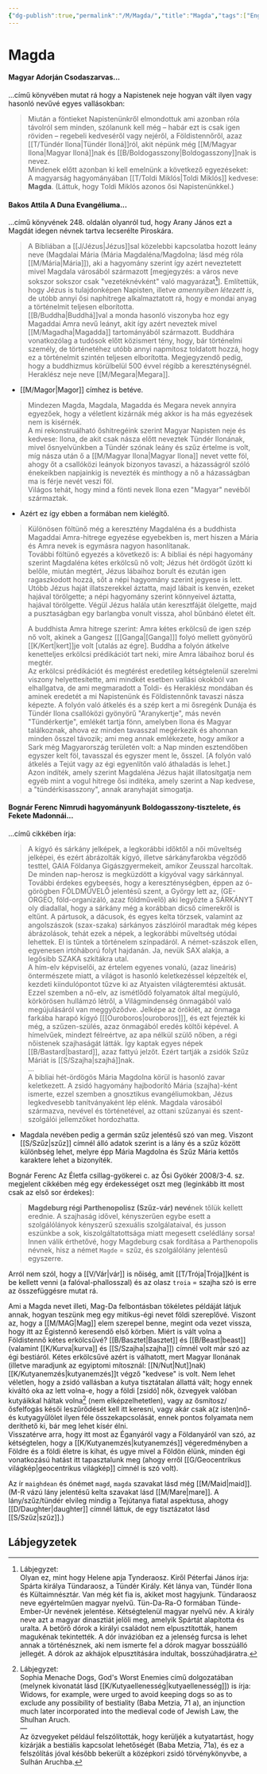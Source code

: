 ```yaml
---
{"dg-publish":true,"permalink":"/M/Magda/","title":"Magda","tags":["Englishtexttranslated"],"created":"2023-10-21T03:58","updated":"2024-10-25T22:39"}
---
```



# Magda

#### Magyar Adorján Csodaszarvas...  

...című könyvében mutat rá hogy a Napistenek neje hogyan vált ilyen vagy hasonló nevűvé egyes vallásokban:  
> Miután a föntieket Napistenünkről elmondottuk ami azonban róla távolról sem minden, szólanunk kell még – habár ezt is csak igen röviden – regebeli kedveséről vagy nejéről, a Földistennőről, azaz [[T/Tündér Ilona\|Tündér Iloná]]ról, akit népünk még [[M/Magyar Ilona\|Magyar Iloná]]nak és [[B/Boldogasszony\|Boldogasszony]]nak is nevez.  
> Mindenek előtt azonban ki kell emelnünk a következő egyezéseket:  
> A magyarság hagyományában [[T/Toldi Miklós\|Toldi Miklós]] kedvese: **Magda**. (Láttuk, hogy Toldi Miklós azonos ősi Napistenünkkel.)  

#### Bakos Attila A Duna Evangéliuma...

...című könyvének 248. oldalán olyanról tud, hogy Arany János ezt a Magdát idegen névnek tartva lecserélte Piroskára.  
> A Bibliában a [[J/Jézus\|Jézus]]sal közelebbi kapcsolatba hozott leány neve (Magdalai Mária (Mária Magdaléna/Magdolna; lásd még róla [[M/Mária\|Mária]]), aki a hagyomány szerint így azért neveztetett mivel Magdala városából származott \[megjegyzés: a város neve sokszor sokszor csak "vezetéknévként" való magyarázat[^1]\]. Említettük, hogy Jézus is tulajdonképen Napisten, illetve *amennyiben létezett is*, de utóbb annyi ősi naphitrege alkalmaztatott rá, hogy e mondai anyag a történelmit teljesen elborította.  
> [[B/Buddha\|Buddhá]]val a monda hasonló viszonyba hoz egy Magaddai Amra nevű leányt, akit így azért neveztek mivel [[M/Magadha\|Magadda]] tartományából származott. Buddhára vonatkozólag a tudósok előtt közismert tény, hogy, bár történelmi személy, de történetéhez utóbb annyi napmítosz toldatott hozzá, hogy ez a történelmit szintén teljesen elborította. Megjegyzendő pedig, hogy a buddhizmus körülbelül 500 évvel régibb a kereszténységnél.  
> Heraklész neje neve [[M/Megara\|Megara]].  
- [[M/Magor\|Magor]] címhez is betéve.

> Mindezen Magda, Magdala, Magadda és Megara nevek annyira egyezőek, hogy a véletlent kizárnák még akkor is ha más egyezések nem is kisérnék.  
> A mi rekonstruálható őshitregéink szerint Magyar Napisten neje és kedvese: Ilona, de akit csak násza előtt neveztek Tündér Ilonának, mivel ősnyelvünkben a Tündér szónak leány és szűz értelme is volt, míg násza után ő a [[M/Magyar Ilona\|Magyar Ilona]] nevet vette föl, ahogy őt a csallóközi leányok bizonyos tavaszi, a házasságról szóló énekeikben napjainkig is nevezték és minthogy a nő a házasságban ma is férje nevét veszi föl.  
> Világos tehát, hogy mind a fönti nevek Ilona ezen "Magyar" nevéből származtak.  
- Azért ez így ebben a formában nem kielégítő.

> Különösen föltünő még a keresztény Magdaléna és a buddhista Magaddai Amra-hitrege egyezése egyebekben is, mert hiszen a Mária és Amra nevek is egymásra nagyon hasonlítanak.  
> További föltünő egyezés a következő is: A bibliai és népi hagyomány szerint Magdaléna kétes erkölcsű nő volt; Jézus hét ördögöt űzött ki belőle, miután megtért, Jézus lábaihoz borult és ezután igen ragaszkodott hozzá, sőt a népi hagyomány szerint jegyese is lett. Utóbb Jézus haját illatszerekkel áztatta, majd lábait is kenvén, ezeket hajával törölgette; a népi hagyomány szerint könnyeivel áztatta, hajával törölgette. Végül Jézus halála után keresztfáját ölelgette, majd a pusztaságban egy barlangba vonult vissza, ahol bűnbánó életet élt.  
>
> A buddhista Amra hitrege szerint: Amra kétes erkölcsű de igen szép nő volt, akinek a Gangesz \[[[Ganga\|[Ganga]]\] folyó mellett gyönyörű [[K/Kert\|kert]]je volt \[utalás az égre\]. Buddha a folyón átkelve kenetteljes erkölcsi prédikációt tart neki, mire Amra lábaihoz borul és megtér.  
> Az erkölcsi prédikációt és megtérést eredetileg kétségtelenül szerelmi viszony helyettesítette, ami mindkét esetben vallási okokból van elhallgatva, de ami megmaradott a Toldi- és Heraklész mondában és aminek eredetét a mi Napistenünk és Földistennőnk tavaszi násza képezte. A folyón való átkelés és a szép kert a mi ősregénk Dunája és Tündér Ilona csallóközi gyönyörű "Aranykertje", más nevén "Tündérkertje", emlékét tartja fönn, amelyben Ilona és Magyar találkoznak, ahova ez minden tavasszal megérkezik és ahonnan minden ősszel távozik; ami meg annak emlékezete, hogy amikor a Sark még Magyarország területén volt: a Nap minden esztendőben egyszer kelt föl, tavasszal és egyszer ment le, ősszel. \[A folyón való átkelés a Tejút vagy az égi egyenlítőn való áthaladás is lehet.\]  
> Azon indíték, amely szerint Magdaléna Jézus haját illatosítgatja nem egyéb mint a vogul hitrege ősi indítéka, amely szerint a Nap kedvese, a "tündérkisasszony", annak aranyhaját simogatja.  

#### Bognár Ferenc Nimrudi hagyományunk Boldogasszony-tisztelete, és Fekete Madonnái...

...című cikkében írja:  
> A kígyó és sárkány jelképek, a legkorábbi időktől a női műveltség jelképei, és ezért ábrázolták kígyó, illetve sárkányfarokba végződő testtel, GAIA Földanya Gigászgyermekeit, amikor Zeusszal harcoltak. De minden nap-herosz is megküzdött a kígyóval vagy sárkánnyal. További érdekes egybeesés, hogy a kereszténységben, éppen az ó-görögben FÖLDMŰVELŐ jelentésű szent, a György lett az, (GE-ORGEO, föld-organizáló, azaz földművelő) aki legyőzte a SÁRKÁNYT oly diadallal, hogy a sárkány még a korábban dicső címerekről is eltűnt. A pártusok, a dácusok, és egyes kelta törzsek, valamint az angolszászok (szax-szaka) sárkányos zászlóiról maradtak még képes ábrázolások, tehát ezek a népek, a legkorábbi műveltség utódai lehettek. El is tűntek a történelem színpadáról. A német-szászok ellen, egyenesen irtóháború folyt hajdanán. Ja, nevük SAX alakja, a legősibb SZAKA szkítákra utal.  
> A hím-elv képviselői, az értelem egyenes vonalú, (azaz lineáris) öntermészete miatt, a világot is hasonló keletkezéssel képzelték el, kezdeti kiindulópontot tűzve ki az Atyaisten világteremtési aktusát. Ezzel szemben a nő-elv, az ismétlődő folyamatok által megújuló, körkörösen hullámzó létről, a Világmindenség önmagából való megújulásáról van meggyőződve. Jelképe az öröklét, az önmaga farkába harapó kígyó \[[[Ouroboros\|ouroboros]]\], és ezt fejezték ki még, a szűzen-szülés, azaz önmagából eredés költői képével. A hímelvűek, mindezt félreértve, az apa nélkül szülő nőben, a régi nőistenek szajhaságát látták. Így kaptak egyes népek [[B/Bastard\|bastard]], azaz fattyú jelzőt. Ezért tartják a zsidók Szűz Máriát is [[S/Szajha\|szajhá]]nak.  
> ...  
> A bibliai hét-ördögös Mária Magdolna körül is hasonló zavar keletkezett. A zsidó hagyomány hajbodorító Mária (szajha)-ként ismerte, ezzel szemben a gnosztikus evangéliumokban, Jézus legkedvesebb tanítványaként lép elénk. Magdala városából származva, nevével és történetével, az ottani szűzanyai és szent-szolgálói jellemzőket hordozhatta.  
- Magdala nevében pedig a germán szűz jelentésű szó van meg. Viszont [[S/Szűz\|szűz]] címnél álló adatok szerint is a lány és a szűz között különbség lehet, melyre épp Mária Magdolna és Szűz Mária kettős karaktere lehet a bizonyíték.

Bognár Ferenc Az Életfa csillag-gyökerei c. az Ősi Gyökér 2008/3-4. sz. megjelent cikkében még egy érdekességet oszt meg (leginkább itt most csak az első sor érdekes):  
> **Magdeburg régi Parthenopolisz (Szűz-vár) nevé**nek tőlük kellett erednie. A szajhaság idővel, kényszerűen egybe esett a szolgálólányok kényszerű szexuális szolgálataival, és jusson eszünkbe a sok, kiszolgáltatottsága miatt megesett cselédlány sorsa! Innen válik érthetővé, hogy Magdeburg csak fordítása a Parthenopolis névnek, hisz a német `Magde` = szűz, és szolgálólány jelentésű egyszerre.  

Arról nem szól, hogy a [[V/Vár\|vár]] is nőiség, amit [[T/Trója\|Trója]]ként is be kellett venni (a falóval-phallosszal) és az olasz `troia` = szajha szó is erre az összefüggésre mutat rá.  

Ami a Magda nevet illeti, Mag-Da felbontásban tökéletes példáját látjuk annak, hogyan teszünk meg egy mitikus-égi nevet földi szereplővé. Viszont az, hogy a [[M/MAG\|Mag]] elem szerepel benne, megint oda vezet vissza, hogy itt az Égistennő keresendő első körben. Miért is vált volna a Földistennő kétes erkölcsűvé? [[B/Basztet\|Basztet]] és [[B/Beast\|beast]] (valamint [[K/Kurva\|kurva]] és [[S/Szajha\|szajha]]) címnél volt már szó az égi bestiáról. Kétes erkölcsűvé azért is válhatott, mert Magyar Ilonának (illetve maradjunk az egyiptomi mítosznál: [[N/Nut\|Nut]]nak) [[K/Kutyanemzés\|kutyanemzés]]t végző "kedvese" is volt. Nem lehet véletlen, hogy a zsidó vallásban a kutya tisztátalan állattá vált; hogy ennek kiváltó oka az lett volna-e, hogy a földi \[zsidó\] nők, özvegyek valóban kutyáikkal háltak volna[^2] (nem elképzelhetetlen), vagy az ősmítosz/ősfelfogás késői leszűrődését kell itt keresni, vagy akár csak a(z isten)nő- és kutyagyűlölet ilyen féle összekapcsolását, ennek pontos folyamata nem deríthető ki, bár meg lehet kísér élni.  
Visszatérve arra, hogy itt most az Éganyáról vagy a Földanyáról van szó, az kétségtelen, hogy a [[K/Kutyanemzés\|kutyanemzés]] végeredményben a Földre és a földi életre is kihat, és ugye mivel a Földön élünk, minden égi vonatkozású hatást itt tapasztalunk meg (ahogy erről [[G/Geocentrikus világkép\|geocentrikus világkép]] címnél is szó volt).  

Az ír `maighdean` és ónémet `magd`, `magda` szavakat lásd még [[M/Maid\|maid]].  
(M-R vázú lány jelentésű kelta szavakat lásd [[M/Mare\|mare]]. A lány/szűz/tündér elvileg mindig a Tejútanya fiatal aspektusa, ahogy [[D/Daughter\|daughter]] címnél láttuk, de egy tisztázatot lásd [[S/Szűz\|szűz]].)  

## Lábjegyzetek

[^1]: Lábjegyzet:  
Olyan ez, mint hogy Helene apja Tynderaosz. Kiről Péterfai János írja:  
Spárta királya Tündaraosz, a Tündér Király. Két lánya van, Tündér Ilona és Kültaimnésztár. Van még két fia is, akiket most hagyjunk. Tündaraosz neve egyértelműen magyar nyelvű. Tün-Da-Ra-O formában Tünde-Ember-Úr nevének jelentése. Kétségtelenül magyar nyelvű név. A király neve azt a magyar dinasztiát jelöli meg, amelyik Spártát alapította és uralta. A betörő dórok a királyi családot nem elpusztították, hanem magukénak tekintették. A dór invázióban ez a jelenség furcsa is lehet annak a történésznek, aki nem ismerte fel a dórok magyar bosszúálló jellegét. A dórok az akhájok elpusztítására indultak, bosszúhadjáratra.  

[^2]: Lábjegyzet:  
Sophia Menache Dogs, God's Worst Enemies című dolgozatában (melynek kivonatát lásd [[K/Kutyaellenesség\|kutyaellenesség]]) is írja:  
Widows, for example, were urged to avoid keeping dogs so as to exclude any possibility of bestiality (Baba Metzia, 71 a), an injunction much later incorporated into the medieval code of Jewish Law, the Shulhan Aruch.  
—  
Az özvegyeket például felszólították, hogy kerüljék a kutyatartást, hogy kizárják a bestiális kapcsolat lehetőségét (Baba Metzia, 71a), és ez a felszólítás jóval később bekerült a középkori zsidó törvénykönyvbe, a Sulhán Aruchba.  